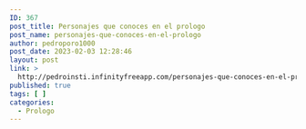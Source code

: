 ```yaml
---
ID: 367
post_title: Personajes que conoces en el prologo
post_name: personajes-que-conoces-en-el-prologo
author: pedroporo1000
post_date: 2023-02-03 12:28:46
layout: post
link: >
  http://pedroinsti.infinityfreeapp.com/personajes-que-conoces-en-el-prologo/
published: true
tags: [ ]
categories:
  - Prologo
---
```

<!-- wp:siteorigin-panels/layout-block {"panelsData":null,"contentPreview":null} -->
<div class="wp-block-siteorigin-panels-layout-block"></div>
<!-- /wp:siteorigin-panels/layout-block -->